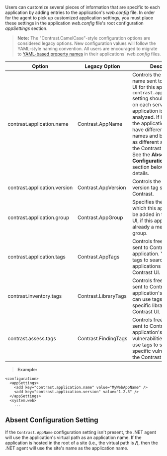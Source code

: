 <!--
title: ".NET Application-Specific Settings"
description: "Guide to setting the application-specific settings"
tags: "configuration microsoft IIS application name agent installation .NET version"
-->

Users can customize several pieces of information that are specific to each application by adding entries to the application's *web.config* file. In order for the agent to pick up customized application settings, you must place these settings in the application *web.config* file's root configuration *appSettings* section. 

> **Note:** The "Contrast.CamelCase"-style configuration options are considered legacy options. New configuration values will follow the YAML-style naming convention. All users are encouraged to migrate to [YAML-based property names](installation-netconfig.html#net-yaml) in their applications' *web.config* files.

| Option                       | Legacy Option        | Description | Version |
|------------------------------|----------------------|-------------|---------|
| contrast.application.name    | Contrast.AppName     | Controls the application name sent to the Contrast UI for this application. The `contrast.application.name` setting should be present on each server where the application is to be analyzed. If it isn't present, the applications could have different display names and be considered as different applications by the Contrast application. See the **Absent Configuration Setting** section below for more details.      | 3.1.3+  |
| contrast.application.version | Contrast.AppVersion  | Controls the application version tag sent to Contrast. | 3.3.6+  |
| contrast.application.group   | Contrast.AppGroup    | Specifies the group to which this application will be added in the Contrast UI, if this application isn't already a member of a group.        | 3.4.5+ |
| contrast.application.tags    | Contrast.AppTags     | Controls free-form tags sent to Contrast for the application. You can use tags to search for specific applications in the Contrast UI.        | 4.8.20+ |
| contrast.inventory.tags      | Contrast.LibraryTags | Controls free-form tags sent to Contrast for the application's libraries. You can use tags to search for specific libraries in the Contrast UI.        | 4.8.20+ |
| contrast.assess.tags         | Contrast.FindingTags | Controls free-form tags sent to Contrast for the application's vulnerabilities. You can use tags to search for specific vulnerabilities in the Contrast UI.        | 4.8.20+ |


> **Example:**
 ```
 <configuration>
   <appSettings>
     <add key="contrast.application.name" value="MyWebAppName" />
     <add key="contrast.application.version" value="1.2.3" />
   </appSettings>
   <system.web>
     ...
 ```

## Absent Configuration Setting

If the `Contrast.AppName` configuration setting isn't present, the .NET agent will use the application's virtual path as an application name. If the application is hosted in the root of a site (i.e., the virtual path is ***/***), then the .NET agent will use the site's name as the application name.
